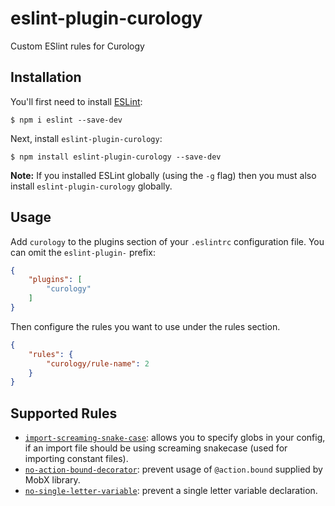 # eslint-plugin-curology

Custom ESlint rules for Curology

## Installation

You'll first need to install [ESLint](http://eslint.org):

```
$ npm i eslint --save-dev
```

Next, install `eslint-plugin-curology`:

```
$ npm install eslint-plugin-curology --save-dev
```

**Note:** If you installed ESLint globally (using the `-g` flag) then you must also install `eslint-plugin-curology` globally.

## Usage

Add `curology` to the plugins section of your `.eslintrc` configuration file. You can omit the `eslint-plugin-` prefix:

```json
{
    "plugins": [
        "curology"
    ]
}
```


Then configure the rules you want to use under the rules section.

```json
{
    "rules": {
        "curology/rule-name": 2
    }
}
```

## Supported Rules

* [`import-screaming-snake-case`](docs/rules/import-screaming-snake-case.md): allows you to specify globs in your config,
  if an import file should be using screaming snakecase (used for
importing constant files).
* [`no-action-bound-decorator`](docs/rules/no-action-bound-decorator.md): prevent usage of `@action.bound` supplied by MobX library.
* [`no-single-letter-variable`](docs/rules/no-single-letter-variable.md): prevent a single letter variable declaration.
